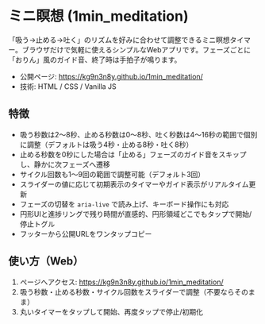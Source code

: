 # ミニ瞑想 (1min_meditation)

「吸う→止める→吐く」のリズムを好みに合わせて調整できるミニ瞑想タイマー。ブラウザだけで気軽に使えるシンプルなWebアプリです。フェーズごとに「おりん」風のガイド音、終了時は手拍子が鳴ります。

- 公開ページ: https://kg9n3n8y.github.io/1min_meditation/
- 技術: HTML / CSS / Vanilla JS

## 特徴
- 吸う秒数は2〜8秒、止める秒数は0〜8秒、吐く秒数は4〜16秒の範囲で個別に調整（デフォルトは吸う4秒・止める8秒・吐く8秒）
- 止める秒数を0秒にした場合は「止める」フェーズのガイド音をスキップし、静かに次フェーズへ遷移
- サイクル回数も1〜9回の範囲で調整可能（デフォルト3回）
- スライダーの値に応じて初期表示のタイマーやガイド表示がリアルタイム更新
- フェーズの切替を `aria-live` で読み上げ、キーボード操作にも対応
- 円形UIと進捗リングで残り時間が直感的、円形領域どこでもタップで開始/停止トグル
- フッターから公開URLをワンタップコピー

## 使い方（Web）
1. ページへアクセス: https://kg9n3n8y.github.io/1min_meditation/
2. 吸う秒数・止める秒数・サイクル回数をスライダーで調整（不要ならそのまま）
3. 丸いタイマーをタップして開始、再度タップで停止/初期化
